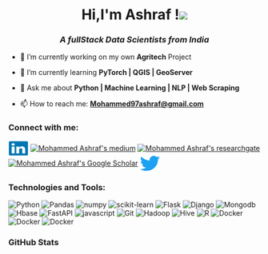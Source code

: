 <h1 align="center">Hi,I'm Ashraf !<img src="https://raw.githubusercontent.com/MartinHeinz/MartinHeinz/master/wave.gif" width="30px"></h1>
<h3 align="center" ><i>A fullStack Data Scientists from India</i></h3>


- 🔭 I’m currently working on my own **Agritech** Project

- 🌱 I’m currently learning **PyTorch | QGIS | GeoServer**

- 💬 Ask me about **Python | Machine Learning | NLP | Web Scraping**

- 📫 How to reach me: **Mohammed97ashraf@gmail.com**



<h3 align="left">Connect with me:</h3>
<span align="left">
<a href="https://www.linkedin.com/in/mohammed-ashraf-a38300162/" rel="noreferrer" target="_blank"><img align="center" src="https://raw.githubusercontent.com/devicons/devicon/2ae2a900d2f041da66e950e4d48052658d850630/icons/linkedin/linkedin-original.svg" alt="Mohammed Ashraf's Linkedin" height="30" width="40" /></a>
</span>

<span align="left">
<a href="https://medium.com/@mohammed97ashraf" rel="noreferrer" target="_blank"><img align="center" src="https://miro.medium.com/max/2400/1*cbyNf_R8Ld_ZzKVv07Ezag.jpeg" alt="Mohammed Ashraf's medium" height="30" width="50" /></a>
</span>

<span align="left">
<a href="https://www.researchgate.net/profile/Mohammed-Ashraf-19" rel="noreferrer" target="_blank"><img align="center" src="https://upload.wikimedia.org/wikipedia/commons/thumb/5/5e/ResearchGate_icon_SVG.svg/120px-ResearchGate_icon_SVG.svg.png" alt="Mohammed Ashraf's researchgate" height="30" width="40" /></a>
</span>

<span align="left">
<a href="https://scholar.google.com/citations?user=RtygOMIAAAAJ&hl=en" rel="noreferrer" target="_blank"><img align="center" src="https://www.socialsciencespace.com/wp-content/uploads/Google-Scholar-Logo.jpg" alt="Mohammed Ashraf's Google Scholar" height="30" width="50" /></a>
</span>

<span align="left">
<a href="https://twitter.com/mdashraf333" rel="noreferrer" target="_blank"><img align="center" src="https://raw.githubusercontent.com/devicons/devicon/2ae2a900d2f041da66e950e4d48052658d850630/icons/twitter/twitter-original.svg" alt="Mohammed Ashraf's Twitter" height="30" width="40" /></a>
</span>

<h3 align="left">Technologies and Tools:</h3>

![Python](https://img.shields.io/badge/Code-Python-informational?style=flat&logo=python&logoColor=white&color=2bbc8a)
![Pandas](https://img.shields.io/badge/Libraries-Pandas-informational?style=flat&logo=pandas&logoColor=white&color=2bbc8a)
![numpy](https://img.shields.io/badge/Libraries-Numpy-informational?style=flat&logo=numpy&logoColor=white&color=2bbc8a)
![scikit-learn](https://img.shields.io/badge/Libraries-ScikitLearn-informational?style=flat&logo=scikit-learn&logoColor=white&color=2bbc8a)
![Flask](https://img.shields.io/badge/Code-Flask-informational?style=flat&logo=flask&logoColor=white&color=2bbc8a)
![Django](https://img.shields.io/badge/Code-Django-informational?style=flat&logo=django&logoColor=white&color=2bbc8a)
![Mongodb](https://img.shields.io/badge/DataBases-MongoDB-informational?style=flat&logo=mongodb&logoColor=white&color=2bbc8a)
![Hbase](https://img.shields.io/badge/DataBases-Hbase-informational?style=flat&logo=Apache&logoColor=white&color=2bbc8a)
![FastAPI](https://img.shields.io/badge/Code-FastAPI-informational?style=flat&logo=FastAPI&logoColor=white&color=2bbc8a)
![javascript](https://img.shields.io/badge/Code-JavaScript-informational?style=flat&logo=javascript&logoColor=white&color=2bbc8a)
![Git](https://img.shields.io/badge/Tools-Git-informational?style=flat&logo=Git&logoColor=white&color=2bbc8a)
![Hadoop](https://img.shields.io/badge/Tools-Hadoop-informational?style=flat&logo=ApacheHadoop&logoColor=white&color=2bbc8a)
![Hive](https://img.shields.io/badge/Tools-Hive-informational?style=flat&logo=Hive&logoColor=white&color=2bbc8a)
![R](https://img.shields.io/badge/Code-R-informational?style=flat&logo=R&logoColor=white&color=2bbc8a)
![Docker](https://img.shields.io/badge/Tools-Docker-informational?style=flat&logo=Docker&logoColor=white&color=2bbc8a)
![Docker](https://img.shields.io/badge/Cloud-DigitalOcean-informational?style=flat&logo=DigitalOcean&logoColor=white&color=2bbc8a)
![Docker](https://img.shields.io/badge/Cloud-AWS-informational?style=flat&logo=Amazon&logoColor=white&color=2bbc8a)
 
 <h3 align="left">GitHub Stats</h3>
 <p><img align="left" src="https://github-readme-stats.vercel.app/api/top-langs?username=mohammed97ashraf&show_icons=true&locale=en&layout=compact" alt="" />
 <img align="center" src="https://github-readme-stats.vercel.app/api?username=mohammed97ashraf&show_icons=true&locale=en&hide=contribs&count_private=true&show_icons=true&theme=radical" alt="" /></p>
